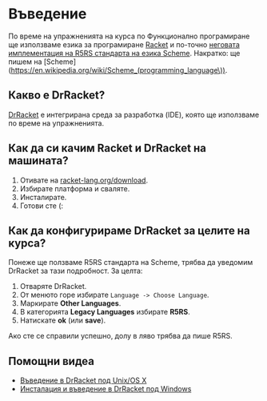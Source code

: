 Въведение
=========

По време на упражненията на курса по Функционално програмиране ще използваме езика за програмиране [Racket](http://racket-lang.org/) и по-точно [неговата имплементация на R5RS стандарта на езика Scheme](http://docs.racket-lang.org/r5rs/). Накратко: ще пишем на [Scheme](https://en.wikipedia.org/wiki/Scheme_(programming_language\)).

Какво е DrRacket?
-----------------

[DrRacket](http://docs.racket-lang.org/drracket/) е интегрирана среда за разработка (IDE), която ще използваме по време на упражненията.

Как да си качим Racket и DrRacket на машината?
----------------------------------------------

1. Отивате на [racket-lang.org/download](http://racket-lang.org/download/).
2. Избирате платформа и сваляте.
3. Инсталирате.
4. Готови сте (:

Как да конфигурираме DrRacket за целите на курса?
-------------------------------------------------

Понеже ще ползваме R5RS стандарта на Scheme, трябва да уведомим DrRacket за тази подробност. За целта:

1. Отваряте DrRacket.
2. От менюто горе избирате `Language -> Choose Language`.
3. Маркирате **Other Languages**.
4. В категорията **Legacy Languages** избирате **R5RS**.
5. Натискате **ok** (или **save**).

Ако сте се справили успешно, долу в ляво трябва да пише R5RS.

Помощни видеа
-------------

* [Въведение в DrRacket под Unix/OS X](http://www.youtube.com/watch?v=6wABnrIFZmQ)
* [Инсталация и въведение в DrRacket под Windows](http://www.youtube.com/watch?v=UOqcLGGKVr8)
